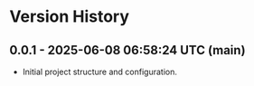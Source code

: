# Version History

## 0.0.1 - 2025-06-08 06:58:24 UTC (main)
- Initial project structure and configuration.
